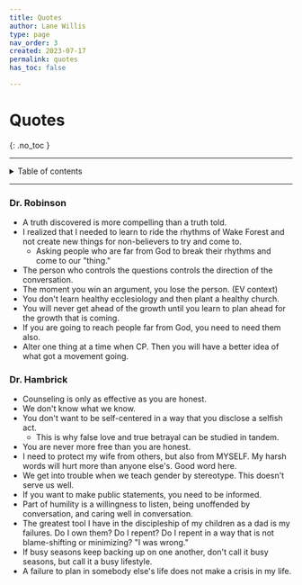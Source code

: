 ```yaml
---
title: Quotes
author: Lane Willis
type: page
nav_order: 3
created: 2023-07-17
permalink: quotes
has_toc: false

---
```


# Quotes
{: .no_toc }

---

<details closed markdown="block">
  <summary>
    Table of contents
  </summary>
  {: .text-delta }
1. TOC
{:toc}
</details>

---

### Dr. Robinson
* A truth discovered is more compelling than a truth told.
* I realized that I needed to learn to ride the rhythms of Wake Forest and not create new things for non-believers to try and come to.
   * Asking people who are far from God to break their rhythms and come to our "thing."
* The person who controls the questions controls the direction of the conversation.
* The moment you win an argument, you lose the person. (EV context)
* You don't learn healthy ecclesiology and then plant a healthy church.
* You will never get ahead of the growth until you learn to plan ahead for the growth that is coming.
* If you are going to reach people far from God, you need to need them also.
* Alter one thing at a time when CP. Then you will have a better idea of what got a movement going.

### Dr. Hambrick
* Counseling is only as effective as you are honest.
* We don't know what we know.
* You don't want to be self-centered in a way that you disclose a selfish act.
   * This is why false love and true betrayal can be studied in tandem.
* You are never more free than you are honest.
* I need to protect my wife from others, but also from MYSELF. My harsh words will hurt more than anyone else's. Good word here.
* We get into trouble when we teach gender by stereotype. This doesn't serve us well.
* If you want to make public statements, you need to be informed.
* Part of humility is a willingness to listen, being unoffended by conversation, and caring well in conversation.
* The greatest tool I have in the discipleship of my children as a dad is my failures. Do I own them? Do I repent? Do I repent in a way that is not blame-shifting or minimizing? "I was wrong."
* If busy seasons keep backing up on one another, don't call it busy seasons, but call it a busy lifestyle.
* A failure to plan in somebody else's life does not make a crisis in my life.